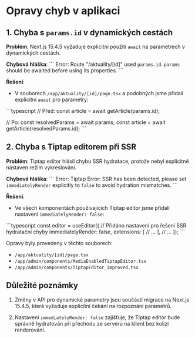 # Opravy chyb v aplikaci

## 1. Chyba s `params.id` v dynamických cestách

**Problém**: Next.js 15.4.5 vyžaduje explicitní použití `await` na parametrech v dynamických cestách.

**Chybová hláška**:
\`\`\`
Error: Route "/aktuality/[id]" used `params.id`. `params` should be awaited before using its properties.
\`\`\`

**Řešení**:
- V souborech `/app/aktuality/[id]/page.tsx` a podobných jsme přidali explicitní `await` pro parametry:

\`\`\`typescript
// Před:
const article = await getArticle(params.id);

// Po:
const resolvedParams = await params;
const article = await getArticle(resolvedParams.id);
\`\`\`

## 2. Chyba s Tiptap editorem při SSR

**Problém**: Tiptap editor hlásil chybu SSR hydratace, protože nebyl explicitně nastaven režim vykreslování.

**Chybová hláška**:
\`\`\`
Error: Tiptap Error: SSR has been detected, please set `immediatelyRender` explicitly to `false` to avoid hydration mismatches.
\`\`\`

**Řešení**:
- Ve všech komponentách používajících Tiptap editor jsme přidali nastavení `immediatelyRender: false`:

\`\`\`typescript
const editor = useEditor({
  // Přidáno nastavení pro řešení SSR hydratační chyby
  immediatelyRender: false,
  extensions: [
    // ...
  ],
  // ...
});
\`\`\`

Opravy byly provedeny v těchto souborech:
- `/app/aktuality/[id]/page.tsx`
- `/app/admin/components/MediaEnabledTiptapEditor.tsx`
- `/app/admin/components/TiptapEditor_improved.tsx`

## Důležité poznámky

1. Změny v API pro dynamické parametry jsou součástí migrace na Next.js 15.4.5, která vyžaduje explicitní čekání na rozpoznání parametrů.

2. Nastavení `immediatelyRender: false` zajišťuje, že Tiptap editor bude správně hydratován při přechodu ze serveru na klient bez kolizí renderování.
